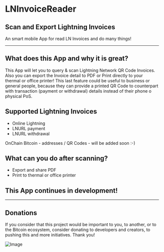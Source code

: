 # LNInvoiceReader

## Scan and Export Lightning Invoices
An smart mobile App for read LN Invoices and do many things!

---

## What does this App and why it is great?
This App will let you to query & scan Lightning Network QR Code Invoices. Also you can export the Invoice detail to PDF or Print directly to your thermal or office printer! This last feature could be useful to business or general people, because they can provide a printed QR Code to counterpart with transaction (payment or withdrawal) details instead of their phone o physical PoS.

## Supported Lightning Invoices

 - Online Lightning
 - LNURL payment
 - LNURL withdrawal

OnChain Bitcoin - addresses / QR Codes - will be added soon :-)

## What can you do after scanning?

 - Export and share PDF
 - Print to thermal or office printer

## This App continues in development!


---

## Donations

If you consider that this project would be important to you, to another, or to the Bitcoin ecosystem, consider donating to developers and creators, to pushing this and more initiatives. Thank you!

![Image](https://i.imgur.com/VscKKwt.png)
